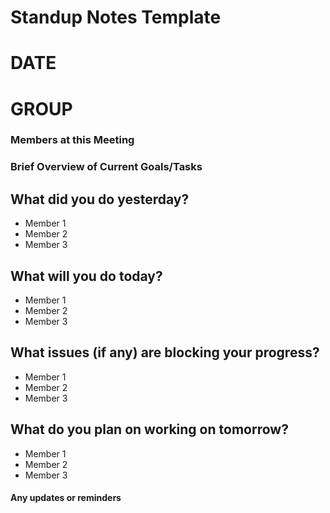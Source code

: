 # Standup Notes Template

# DATE

# GROUP 

### Members at this Meeting  

### Brief Overview of Current Goals/Tasks 



## What did you do yesterday?
- Member 1
- Member 2
- Member 3

## What will you do today?
- Member 1
- Member 2
- Member 3

## What issues (if any) are blocking your progress?
- Member 1
- Member 2
- Member 3

## What do you plan on working on tomorrow?
- Member 1
- Member 2
- Member 3


#### Any updates or reminders
